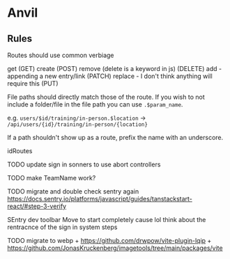 # Anvil


## Rules

Routes should use common verbiage

get (GET)
create (POST)
remove (delete is a keyword in js) (DELETE)
add - appending a new entry/link (PATCH)
replace - I don't think anything will require this (PUT)

File paths should directly match those of the route. If you wish to not include a folder/file in the file path you can use `.$param_name`.

e.g. `users/$id/training/in-person.$location` -> `/api/users/{id}/training/in-person/{location}`

If a path shouldn't show up as a route, prefix the name with an underscore.

idRoutes

TODO update sign in sonners to use abort controllers

TODO make TeamName work?

TODO migrate and double check sentry again https://docs.sentry.io/platforms/javascript/guides/tanstackstart-react/#step-3-verify

SEntry dev toolbar
Move to start completely cause lol
think about the rentracnce of the sign in system steps

TODO migrate to webp + https://github.com/drwpow/vite-plugin-lqip + https://github.com/JonasKruckenberg/imagetools/tree/main/packages/vite
